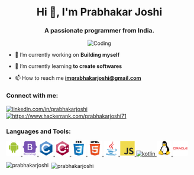 <h1 align="center">Hi 👋, I'm Prabhakar Joshi</h1>
<h3 align="center">A passionate programmer from India.</h3>
<div align="center">
<img  alt="Coding" width="400" src="https://cdn.dribbble.com/users/1162077/screenshots/3848914/programmer.gif">
</div>


- 🔭 I’m currently working on **Building myself**

- 🌱 I’m currently learning **to create softwares**

- 📫 How to reach me **imprabhakarjoshi@gmail.com**

<h3 align="left">Connect with me:</h3>
<p align="left">
<a href="https://linkedin.com/in/linkedin.com/in/prabhakarjoshi" target="blank">    <img align="center" src="https://raw.githubusercontent.com/rahuldkjain/github-profile-readme-generator/master/src/images/icons/Social/linked-in-alt.svg" alt="linkedin.com/in/prabhakarjoshi" height="30" width="40" /></a>
<a href="https://www.hackerrank.com/https://www.hackerrank.com/prabhakarjoshi71" target="blank">    <img align="center" src="https://raw.githubusercontent.com/rahuldkjain/github-profile-readme-generator/master/src/images/icons/Social/hackerrank.svg" alt="https://www.hackerrank.com/prabhakarjoshi71" height="30" width="40" /></a>
</p>

<h3 align="left">Languages and Tools:</h3>
<p align="left"> <a href="https://developer.android.com" target="_blank">     <img src="https://raw.githubusercontent.com/devicons/devicon/master/icons/android/android-original-wordmark.svg" alt="android" width="40" height="40"/> </a> <a href="https://getbootstrap.com" target="_blank">     <img src="https://raw.githubusercontent.com/devicons/devicon/master/icons/bootstrap/bootstrap-plain-wordmark.svg" alt="bootstrap" width="40" height="40"/> </a> <a href="https://www.cprogramming.com/" target="_blank">     <img src="https://raw.githubusercontent.com/devicons/devicon/master/icons/c/c-original.svg" alt="c" width="40" height="40"/> </a> <a href="https://www.w3schools.com/cpp/" target="_blank">     <img src="https://raw.githubusercontent.com/devicons/devicon/master/icons/cplusplus/cplusplus-original.svg" alt="cplusplus" width="40" height="40"/> </a> <a href="https://www.w3schools.com/css/" target="_blank">     <img src="https://raw.githubusercontent.com/devicons/devicon/master/icons/css3/css3-original-wordmark.svg" alt="css3" width="40" height="40"/> </a> <a href="https://www.w3.org/html/" target="_blank">     <img src="https://raw.githubusercontent.com/devicons/devicon/master/icons/html5/html5-original-wordmark.svg" alt="html5" width="40" height="40"/> </a> <a href="https://www.java.com" target="_blank">     <img src="https://raw.githubusercontent.com/devicons/devicon/master/icons/java/java-original.svg" alt="java" width="40" height="40"/> </a> <a href="https://developer.mozilla.org/en-US/docs/Web/JavaScript" target="_blank">     <img src="https://raw.githubusercontent.com/devicons/devicon/master/icons/javascript/javascript-original.svg" alt="javascript" width="40" height="40"/> </a> <a href="https://kotlinlang.org" target="_blank">     <img src="https://www.vectorlogo.zone/logos/kotlinlang/kotlinlang-icon.svg" alt="kotlin" width="40" height="40"/> </a> <a href="https://www.linux.org/" target="_blank">     <img src="https://raw.githubusercontent.com/devicons/devicon/master/icons/linux/linux-original.svg" alt="linux" width="40" height="40"/> </a> <a href="https://www.oracle.com/" target="_blank">     <img src="https://raw.githubusercontent.com/devicons/devicon/master/icons/oracle/oracle-original.svg" alt="oracle" width="40" height="40"/> </a> </p>

<p>    <img align="left" src="https://github-readme-stats.vercel.app/api/top-langs?username=prabhakarjoshi&show_icons=true&locale=en&layout=compact" alt="prabhakarjoshi" /></p>
<p>&nbsp;    <img align="center" src="https://github-readme-stats.vercel.app/api?username=prabhakarjoshi&show_icons=true&locale=en" alt="prabhakarjoshi" /></p>
